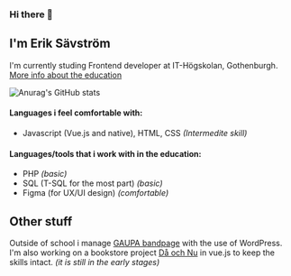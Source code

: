 ### Hi there 👋
## I'm Erik Sävström

I'm currently studing Frontend developer at IT-Högskolan, Gothenburgh.
[More info about the education](https://www.iths.se/courses/frontend/)


![Anurag's GitHub stats](https://github-readme-stats.vercel.app/api?username=JerkaSav&show_icons=true&theme=radical)


#### Languages i feel comfortable with:
- Javascript (Vue.js and native), HTML, CSS  *(Intermedite skill)*


#### Languages/tools that i work with in the education:
- PHP *(basic)*
- SQL (T-SQL for the most part) *(basic)*
- Figma (for UX/UI design) *(comfortable)*


## Other stuff
Outside of school i manage [GAUPA bandpage](https://gaupaband.com/) with the use of WordPress.  
I'm also working on a bookstore project [Då och Nu](https://github.com/JerkaSav/do-och-nu) in vue.js to keep the skills intact. *(it is still in the early stages)*
